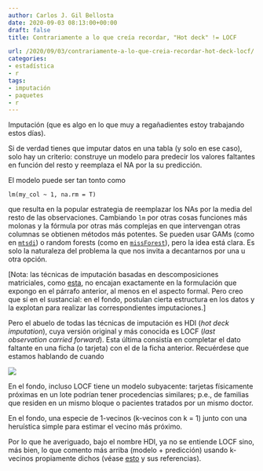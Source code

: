 ```yaml
---
author: Carlos J. Gil Bellosta
date: 2020-09-03 08:13:00+00:00
draft: false
title: Contrariamente a lo que creía recordar, "Hot deck" != LOCF

url: /2020/09/03/contrariamente-a-lo-que-creia-recordar-hot-deck-locf/
categories:
- estadística
- r
tags:
- imputación
- paquetes
- r
---
```


Imputación (que es algo en lo que muy a regañadientes estoy trabajando estos días).

Si de verdad tienes que imputar datos en una tabla (y solo en ese caso), solo hay un criterio: construye un modelo para predecir los valores faltantes en función del resto y reemplaza el NA por la su predicción.

El modelo puede ser tan tonto como

`lm(my_col ~ 1, na.rm = T)`

que resulta en la popular estrategia de reemplazar los NAs por la media del resto de las observaciones. Cambiando `lm` por otras cosas funciones más molonas y la fórmula por otras más complejas en que intervengan otras columnas se obtienen métodos más potentes. Se pueden usar GAMs (como en [`mtsdi`](https://CRAN.R-project.org/package=mtsdi)) o random forests (como en [`missForest`](https://CRAN.R-project.org/package=missForest)), pero la idea está clara. Es solo la naturaleza del problema la que nos invita a decantarnos por una u otra opción.


[Nota: las técnicas de imputación basadas en descomposiciones matriciales, como [esta](https://www.rdocumentation.org/packages/bcv/versions/1.0.1/topics/impute.svd), no encajan exactamente en la formulación que expongo en el párrafo anterior, al menos en el aspecto formal. Pero creo que sí en el sustancial: en el fondo, postulan cierta estructura en los datos y la explotan para realizar las correspondientes imputaciones.]

Pero el abuelo de todas las técnicas de imputación es HDI (_hot deck imputation_), cuya versión original y más conocida es LOCF (_last observation carried forward_). Esta última consistía en completar el dato faltante en una ficha (o tarjeta) con el de la ficha anterior. Recuérdese que estamos hablando de cuando

![](/wp-uploads/2020/09/1890_Census_Hollerith_Pantograph_Punching_Machine_Sci_Amer.jpg)

En el fondo, incluso LOCF tiene un modelo subyacente: tarjetas físicamente próximas en un lote podrían tener procedencias similares; p.e., de familias que residen en un mismo bloque o pacientes tratados por un mismo doctor.

En el fondo, una especie de 1-vecinos (k-vecinos con k = 1) junto con una heruística simple para estimar el vecino más próximo.

Por lo que he averiguado, bajo el nombre HDI, ya no se entiende LOCF sino, más bien, lo que comento más arriba (modelo + predicción) usando k-vecinos propiamente dichos (véase [esto](https://CRAN.R-project.org/package=hot.deck) y sus referencias).